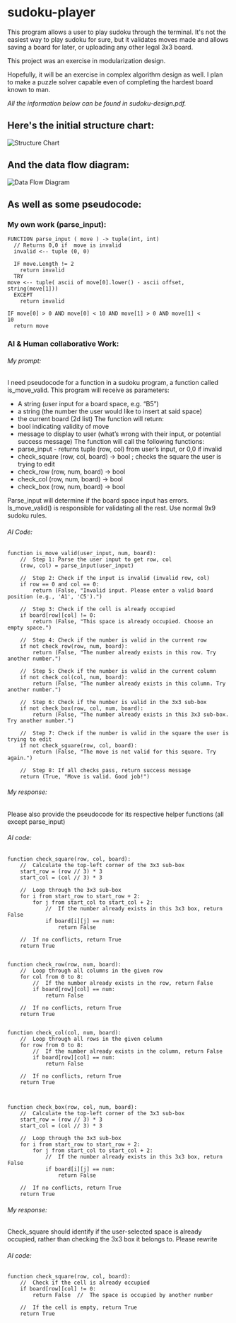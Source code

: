 # sudoku-player
 
This program allows a user to play sudoku through the terminal. It's not the easiest way to play sudoku for sure, but it validates moves made and allows saving a board for later, or uploading any other legal 3x3 board.

This project was an exercise in modularization design. 

Hopefully, it will be an exercise in complex algorithm design as well. I plan to make a puzzle solver capable even of completing the hardest board known to man.

_All the information below can be found in sudoku-design.pdf._

## Here's the initial structure chart:

![Structure Chart](W04-structure-chart.png)

## And the data flow diagram:

![Data Flow Diagram](w04-lab-dfd.png)


## As well as some pseudocode:

### My own work (parse_input): 
```
FUNCTION parse_input ( move ) -> tuple(int, int) 
  // Returns 0,0 if  move is invalid 
  invalid <-- tuple (0, 0) 
   
  IF move.Length != 2 
    return invalid 
  TRY  
move <-- tuple( ascii of move[0].lower() - ascii offset,              
string(move[1])) 
  EXCEPT 
    return invalid 
 
IF move[0] > 0 AND move[0] < 10 AND move[1] > 0 AND move[1] < 
10 
  return move 
 ```
 
### AI & Human collaborative Work: 
 
###### My prompt: 
I need pseudocode for a function in a sudoku program, a function called is_move_valid. This 
program will receive as parameters: 
-  A string (user input for a board space, e.g. “B5”) 
-  a string (the number the user would like to insert at said space) 
-  the current board (2d list) 
The function will return: 
-  bool indicating validity of move 
-  message to display to user (what’s wrong with their input, or potential success message) 
The function will call the following functions: 
-  parse_input - returns tuple (row, col) from user’s input, or 0,0 if invalid 
-  check_square (row, col, board) -> bool  ;  checks the square the user is trying to edit 
-  check_row (row, num, board) -> bool 
-  check_col  (row, num, board) -> bool 
-  check_box  (row, num, board) -> bool 
 
Parse_input will determine if the board space input has errors. Is_move_valid() is responsible 
for validating all the rest. Use normal 9x9 sudoku rules. 
 
 
 
###### AI Code: 
```
function is_move_valid(user_input, num, board): 
    //  Step 1: Parse the user input to get row, col 
    (row, col) = parse_input(user_input) 
 
    //  Step 2: Check if the input is invalid (invalid row, col) 
    if row == 0 and col == 0: 
        return (False, "Invalid input. Please enter a valid board position (e.g., 'A1', 'C5').") 
 
    //  Step 3: Check if the cell is already occupied 
    if board[row][col] != 0: 
        return (False, "This space is already occupied. Choose an empty space.") 
 
    //  Step 4: Check if the number is valid in the current row 
    if not check_row(row, num, board): 
        return (False, "The number already exists in this row. Try another number.") 
 
    //  Step 5: Check if the number is valid in the current column 
    if not check_col(col, num, board): 
        return (False, "The number already exists in this column. Try another number.") 

    //  Step 6: Check if the number is valid in the 3x3 sub-box 
    if not check_box(row, col, num, board): 
        return (False, "The number already exists in this 3x3 sub-box. Try another number.") 
 
    //  Step 7: Check if the number is valid in the square the user is trying to edit 
    if not check_square(row, col, board): 
        return (False, "The move is not valid for this square. Try again.") 
 
    //  Step 8: If all checks pass, return success message 
    return (True, "Move is valid. Good job!") 
 ```
 
 
###### My response: 
Please also provide the pseudocode for its respective helper functions (all except parse_input) 
 
###### AI code: 
```
function check_square(row, col, board): 
    //  Calculate the top-left corner of the 3x3 sub-box 
    start_row = (row // 3) * 3 
    start_col = (col // 3) * 3 
 
    //  Loop through the 3x3 sub-box 
    for i from start_row to start_row + 2: 
        for j from start_col to start_col + 2: 
            //  If the number already exists in this 3x3 box, return 
False 
            if board[i][j] == num: 
                return False 
 
    //  If no conflicts, return True 
    return True 
 
 
function check_row(row, num, board): 
    //  Loop through all columns in the given row 
    for col from 0 to 8: 
        //  If the number already exists in the row, return False 
        if board[row][col] == num: 
            return False 
 
    //  If no conflicts, return True 
    return True 
 
 
function check_col(col, num, board): 
    //  Loop through all rows in the given column 
    for row from 0 to 8: 
        //  If the number already exists in the column, return False 
        if board[row][col] == num: 
            return False 
 
    //  If no conflicts, return True 
    return True 
 
 
 
function check_box(row, col, num, board): 
    //  Calculate the top-left corner of the 3x3 sub-box 
    start_row = (row // 3) * 3 
    start_col = (col // 3) * 3 
 
    //  Loop through the 3x3 sub-box 
    for i from start_row to start_row + 2: 
        for j from start_col to start_col + 2: 
            //  If the number already exists in this 3x3 box, return 
False 
            if board[i][j] == num: 
                return False 
 
    //  If no conflicts, return True 
    return True 
 ```
 
###### My response: 
Check_square should identify if the user-selected space is already occupied, rather than 
checking the 3x3 box it belongs to. Please rewrite 
 
###### AI code: 
```
function check_square(row, col, board): 
    //  Check if the cell is already occupied 
    if board[row][col] != 0: 
        return False  //  The space is occupied by another number 
 
    //  If the cell is empty, return True 
    return True
```